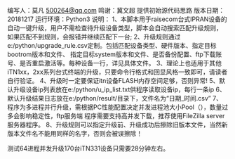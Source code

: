 编写人：莫凡 500264@qq.com
鸣谢：冀文超 提供初始源代码思路
版本日期：20181217
运行环境：Python3
说明：
1、本脚本用于raisecom台式IPRAN设备的自动一键升级，用户不需检查待升级设备类型，脚本会自动搜索匹配升级规则，
如果匹配不到规则，会报错并继续匹配下一台;
2、升级规则通过e:/python/upgrade_rule.csv定制。包括匹配设备类型、硬件版本、指定目标bootrom版本和文件、
指定目标system版本和文件、是否备份配置、ftp下载账号、是否重启激活等。每种设备一行，详见具体文件。
3、理论上也适用于其他iTN1xx，2xx系列台式终端的升级，只要命令行格式和回显风格一致即可，请读者自行验证。
4、升级时一定要保证itn设备FLASH内存空间足够，否则异常!
5、默认升级设备ip列表放在e:/python/u_ip_list.txt供程序读取设备ip，每行一条ip
6、默认升级结果日志放在e:/python/result/目录下，文件名为“日期_时间.csv”
7、程序为多进程并行升级，需根据PC性能配置决定并发进程池大小Pool（），数量过多会影响稳定性，ftp服务端
程序需要支持高并发下载，推荐使用FileZilla server服务器程序。
8、升级规则可以指定升级前、升级成功后擦除旧版本文件，当然新版本文件名不能用同样的名字，否则会被误擦除！

测试64进程并发升级170台iTN331设备只需要28分钟左右。
